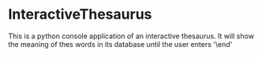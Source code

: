 # InteractiveThesaurus

This is a python console application of an interactive thesaurus.
It will show the meaning of thes words in its database until the user enters '\end'
